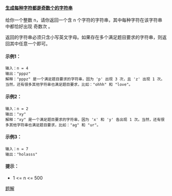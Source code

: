 #### [生成每种字符都是奇数个的字符串](https://leetcode-cn.com/problems/generate-a-string-with-characters-that-have-odd-counts/)

给你一个整数 n，请你返回一个含 n 个字符的字符串，其中每种字符在该字符串中都恰好出现 奇数次 。

返回的字符串必须只含小写英文字母。如果存在多个满足题目要求的字符串，则返回其中任意一个即可。

#### 示例1：
```
输入：n = 4
输出："pppz"
解释："pppz" 是一个满足题目要求的字符串，因为 'p' 出现 3 次，且 'z' 出现 1 次。当然，还有很多其他字符串也满足题目要求，比如："ohhh" 和 "love"。
```

#### 示例2：
```
输入：n = 2
输出："xy"
解释："xy" 是一个满足题目要求的字符串，因为 'x' 和 'y' 各出现 1 次。当然，还有很多其他字符串也满足题目要求，比如："ag" 和 "ur"。
```

#### 示例3：
```
输入：n = 7
输出："holasss"
```

#### 提示：
- 1 <= n <= 500

[题解](https://github.com/WavyPeng/happy-together/blob/main/algorithm/serial-string/src/main/java/com/string/solution/GenerateAStringWithCharactersThatHaveOddCounts.java)
